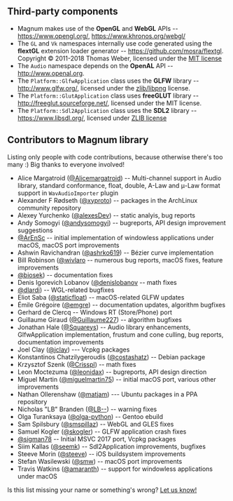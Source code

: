 Third-party components
----------------------

-   Magnum makes use of the **OpenGL** and **WebGL** APIs --
    https://www.opengl.org/, https://www.khronos.org/webgl/
-   The `GL` and `Vk` namespaces internally use code generated using the
    **flextGL** extension loader generator -- https://github.com/mosra/flextgl.
    Copyright © 2011-2018 Thomas Weber, licensed under the
    [MIT license](https://raw.githubusercontent.com/mosra/flextgl/master/COPYING)
-   The `Audio` namespace depends on the **OpenAL** API --
    http://www.openal.org.
-   The `Platform::GlfwApplication` class uses the **GLFW** library --
    http://www.glfw.org/, licensed under the
    [zlib/libpng](http://www.glfw.org/license.html) license.
-   The `Platform::GlutApplication` class uses **freeGLUT** library --
    http://freeglut.sourceforge.net/, licensed under the MIT license.
-   The `Platform::Sdl2Application` class uses the **SDL2** library --
    https://www.libsdl.org/, licensed under [ZLIB license](http://www.gzip.org/zlib/zlib_license.html)

Contributors to Magnum library
------------------------------

Listing only people with code contributions, because otherwise there's too many
:) Big thanks to everyone involved!

-   Alice Margatroid ([@Alicemargatroid](https://github.com/Alicemargatroid)) --
    Multi-channel support in Audio library, standard conformance, float,
    double, A-Law and μ-Law format support in `WavAudioImporter` plugin
-   Alexander F Rødseth ([@xyproto](https://github.com/xyproto)) -- packages in
    the ArchLinux community repository
-   Alexey Yurchenko ([@alexesDev](https://github.com/alexesDev)) -- static
    analyis, bug reports
-   Andy Somogyi ([@andysomogyi](https://github.com/andysomogyi)) -- bugreports,
    API design improvement suggestions
-   [@ArEnSc](https://github.com/ArEnSc) -- initial implementation of
    windowless applications under macOS, macOS port improvements
-   Ashwin Ravichandran ([@ashrko619](https://github.com/ashrko619)) --
    Bézier curve implementation
-   Bill Robinson ([@wivlaro](https://github.com/wivlaroú) -- numerous bug
    reports, macOS fixes, feature improvements
-   [@biosek](https://github.com/biosek)) -- documentation fixes
-   Denis Igorevich Lobanov ([@denislobanov](https://github.com/denislobanov) --
    math fixes
-   [@dlardi](https://github.com/dlardi)) -- WGL-related bugfixes
-   Eliot Saba ([@staticfloat](https://github.com/staticfloat)) -- macOS-related
    GLFW updates
-   Émile Grégoire ([@emgre](https://github.com/emgre)) -- documentation
    updates, algorithm bugfixes
-   Gerhard de Clercq -- Windows RT (Store/Phone) port
-   Guillaume Giraud ([@Guillaume227](https://github.com/Guillaume227)) --
    algorithm bugfixes
-   Jonathan Hale ([@Squareys](https://github.com/Squareys)) -- Audio library
    enhancements, GlfwApplication implementation, frustum and cone culling, bug
    reports, documentation improvements
-   Joel Clay ([@jclay](https://github.com/jclay)) --- Vcpkg packages
-   Konstantinos Chatzilygeroudis ([@costashatz](https://github.com/costashatz))
    -- Debian package
-   Krzysztof Szenk ([@Crisspl](https://github.com/Crisspl)) -- math fixes
-   Leon Moctezuma ([@leonidax](https://github.com/leonidax)) -- bugreports,
    API design direction
-   Miguel Martin ([@miguelmartin75](https://github.com/miguelmartin75)) --
    initial macOS port, various other improvements
-   Nathan Ollerenshaw ([@matjam](https://github.com/matjam)) --- Ubuntu
    packages in a PPA repository
-   Nicholas "LB" Branden ([@LB--](https://github.com/LB--)) -- warning fixes
-   Olga Turanksaya ([@olga-python](https://github.com/olga-python)) -- Gentoo
    ebuild
-   Sam Spilsbury ([@smspillaz](https://github.com/smspillaz)) -- WebGL and
    GLES fixes
-   Samuel Kogler ([@skogler](https://github.com/skogler)) -- GLFW application
    crash fixes
-   [@sigman78](https://github.com/sigman78) -- Initial MSVC 2017 port, Vcpkg
    packages
-   Siim Kallas ([@seemk](https://github.com/seemk)) -- Sdl2Application
    improvements, bugfixes
-   Steeve Morin ([@steeve](https://github.com/steeve)) -- iOS buildsystem
    improvements
-   Stefan Wasilewski ([@smw](https://github.com/smw)) -- macOS port
    improvements
-   Travis Watkins ([@amaranth](https://github.com/amaranth)) -- support for
    windowless applications under macOS

Is this list missing your name or something's wrong?
[Let us know!](http://magnum.graphics/contact/)
